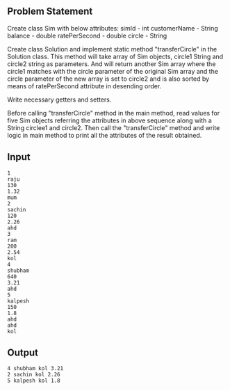 ## Problem Statement
Create class Sim with below attributes: simId - int customerName - String balance - double ratePerSecond - double circle - String

Create class Solution and implement static method "transferCircle" in the Solution class. This method will take array of Sim objects, circle1 String and circle2 string as parameters. And will return another Sim array where the circle1 matches with the circle parameter of the original Sim array and the circle parameter of the new array is set to circle2 and is also sorted by means of ratePerSecond attribute in desending order.

Write necessary getters and setters.

Before calling "transferCircle" method in the main method, read values for five Sim objects referring the attributes in above sequence along with a String circlee1 and circle2. Then call the "transferCircle" method and write logic in main method to print all the attributes of the result obtained.

## Input
    1
    raju
    130
    1.32
    mum
    2
    sachin
    120
    2.26
    ahd
    3
    ram
    200
    2.54
    kol
    4
    shubham
    640
    3.21
    ahd
    5
    kalpesh
    150
    1.8
    ahd
    ahd
    kol
## Output
    4 shubham kol 3.21
    2 sachin kol 2.26
    5 kalpesh kol 1.8
